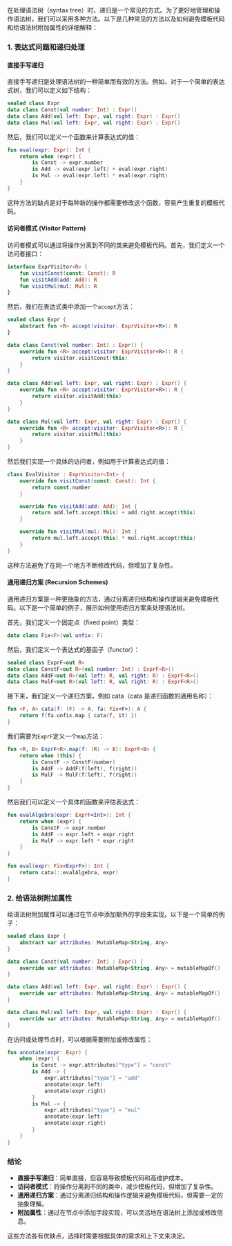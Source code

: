 在处理语法树（syntax tree）时，递归是一个常见的方式。为了更好地管理和操作语法树，我们可以采用多种方法。以下是几种常见的方法以及如何避免模板代码和给语法树附加属性的详细解释：

### 1. 表达式问题和递归处理

#### 直接手写递归

直接手写递归是处理语法树的一种简单而有效的方法。例如，对于一个简单的表达式树，我们可以定义如下结构：

```kotlin
sealed class Expr
data class Const(val number: Int) : Expr()
data class Add(val left: Expr, val right: Expr) : Expr()
data class Mul(val left: Expr, val right: Expr) : Expr()
```

然后，我们可以定义一个函数来计算表达式的值：

```kotlin
fun eval(expr: Expr): Int {
    return when (expr) {
        is Const -> expr.number
        is Add -> eval(expr.left) + eval(expr.right)
        is Mul -> eval(expr.left) * eval(expr.right)
    }
}
```

这种方法的缺点是对于每种新的操作都需要修改这个函数，容易产生重复的模板代码。

#### 访问者模式 (Visitor Pattern)

访问者模式可以通过将操作分离到不同的类来避免模板代码。首先，我们定义一个访问者接口：

```kotlin
interface ExprVisitor<R> {
    fun visitConst(const: Const): R
    fun visitAdd(add: Add): R
    fun visitMul(mul: Mul): R
}
```

然后，我们在表达式类中添加一个`accept`方法：

```kotlin
sealed class Expr {
    abstract fun <R> accept(visitor: ExprVisitor<R>): R
}

data class Const(val number: Int) : Expr() {
    override fun <R> accept(visitor: ExprVisitor<R>): R {
        return visitor.visitConst(this)
    }
}

data class Add(val left: Expr, val right: Expr) : Expr() {
    override fun <R> accept(visitor: ExprVisitor<R>): R {
        return visitor.visitAdd(this)
    }
}

data class Mul(val left: Expr, val right: Expr) : Expr() {
    override fun <R> accept(visitor: ExprVisitor<R>): R {
        return visitor.visitMul(this)
    }
}
```

然后我们实现一个具体的访问者，例如用于计算表达式的值：

```kotlin
class EvalVisitor : ExprVisitor<Int> {
    override fun visitConst(const: Const): Int {
        return const.number
    }

    override fun visitAdd(add: Add): Int {
        return add.left.accept(this) + add.right.accept(this)
    }

    override fun visitMul(mul: Mul): Int {
        return mul.left.accept(this) * mul.right.accept(this)
    }
}
```

这种方法避免了在同一个地方不断修改代码，但增加了复杂性。

#### 通用递归方案 (Recursion Schemes)

通用递归方案是一种更抽象的方法，通过分离递归结构和操作逻辑来避免模板代码。以下是一个简单的例子，展示如何使用递归方案来处理语法树。

首先，我们定义一个固定点（fixed point）类型：

```kotlin
data class Fix<F>(val unfix: F)
```

然后，我们定义一个表达式的基函子（functor）：

```kotlin
sealed class ExprF<out R>
data class ConstF<out R>(val number: Int) : ExprF<R>()
data class AddF<out R>(val left: R, val right: R) : ExprF<R>()
data class MulF<out R>(val left: R, val right: R) : ExprF<R>()
```

接下来，我们定义一个递归方案，例如 cata（cata 是递归函数的通用名称）：

```kotlin
fun <F, A> cata(f: (F) -> A, fa: Fix<F>): A {
    return f(fa.unfix.map { cata(f, it) })
}
```

我们需要为`ExprF`定义一个`map`方法：

```kotlin
fun <R, B> ExprF<R>.map(f: (R) -> B): ExprF<B> {
    return when (this) {
        is ConstF -> ConstF(number)
        is AddF -> AddF(f(left), f(right))
        is MulF -> MulF(f(left), f(right))
    }
}
```

然后我们可以定义一个具体的函数来评估表达式：

```kotlin
fun evalAlgebra(expr: ExprF<Int>): Int {
    return when (expr) {
        is ConstF -> expr.number
        is AddF -> expr.left + expr.right
        is MulF -> expr.left * expr.right
    }
}

fun eval(expr: Fix<ExprF>): Int {
    return cata(::evalAlgebra, expr)
}
```

### 2. 给语法树附加属性

给语法树附加属性可以通过在节点中添加额外的字段来实现。以下是一个简单的例子：

```kotlin
sealed class Expr {
    abstract var attributes: MutableMap<String, Any>
}

data class Const(val number: Int) : Expr() {
    override var attributes: MutableMap<String, Any> = mutableMapOf()
}

data class Add(val left: Expr, val right: Expr) : Expr() {
    override var attributes: MutableMap<String, Any> = mutableMapOf()
}

data class Mul(val left: Expr, val right: Expr) : Expr() {
    override var attributes: MutableMap<String, Any> = mutableMapOf()
}
```

在访问或处理节点时，可以根据需要附加或修改属性：

```kotlin
fun annotate(expr: Expr) {
    when (expr) {
        is Const -> expr.attributes["type"] = "const"
        is Add -> {
            expr.attributes["type"] = "add"
            annotate(expr.left)
            annotate(expr.right)
        }
        is Mul -> {
            expr.attributes["type"] = "mul"
            annotate(expr.left)
            annotate(expr.right)
        }
    }
}
```

### 结论

- **直接手写递归**：简单直接，但容易导致模板代码和高维护成本。
- **访问者模式**：将操作分离到不同的类中，减少模板代码，但增加了复杂性。
- **通用递归方案**：通过分离递归结构和操作逻辑来避免模板代码，但需要一定的抽象理解。
- **附加属性**：通过在节点中添加字段实现，可以灵活地在语法树上添加或修改信息。

这些方法各有优缺点，选择时需要根据具体的需求和上下文来决定。